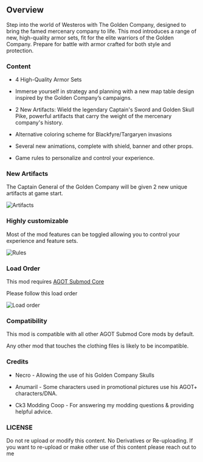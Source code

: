 ## Overview
Step into the world of Westeros with The Golden Company, designed to bring the famed mercenary company to life. This mod introduces a range of new, high-quality armor sets, fit for the elite warriors of the Golden Company. Prepare for battle with armor crafted for both style and protection.

### Content

- 4 High-Quality Armor Sets

- Immerse yourself in strategy and planning with a new map table design inspired by the Golden Company’s campaigns.

- 2 New Artifacts: Wield the legendary Captain's Sword and Golden Skull Pike, powerful artifacts that carry the weight of the mercenary company's history.

- Alternative coloring scheme for Blackfyre/Targaryen invasions

- Several new animations, complete with shield, banner and other props.

- Game rules to personalize and control your experience.

### New Artifacts
The Captain General of the Golden Company will be given 2 new unique artifacts at game start. 

![Artifacts](https://i.imgur.com/sluQVVJ.png)

### Highly customizable
Most of the mod features can be toggled allowing you to control your experience and feature sets.

![Rules](https://i.imgur.com/uArBjDb.png)


### Load Order
This mod requires [AGOT Submod Core](https://github.com/JediNick/AGOT_Submod_Core)

Please follow this load order

![Load order](https://i.imgur.com/8CW03Ar.png)

### Compatibility

This mod is compatible with all other AGOT Submod Core mods by default.

Any other mod that touches the clothing files is likely to be incompatible.


### Credits

- Necro - Allowing the use of his Golden Company Skulls

- Anumaril - Some characters used in promotional pictures use his AGOT+ characters/DNA.

- Ck3 Modding Coop - For answering my modding questions & providing helpful advice.


### LICENSE

Do not re upload or modify this content.
No Derivatives or Re-uploading.
If you want to re-upload or make other use of this content please reach out to me

